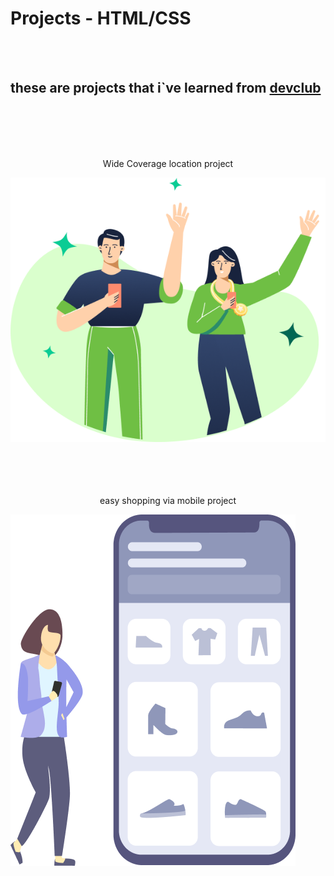 <h1>Projects - HTML/CSS</h1>
<br>
<br>
<h2> these are projects that i`ve learned from <a href="https://rodolfomori.com.br/devclub">devclub</a></h2>
<br>
<br>
<br>
<br>
<div>
  <p align="center" >Wide Coverage location project</p>
  <img src="https://raw.githubusercontent.com/KevinGPGuerra/HTML-CSS/main/Project-1/IMG/Wide%20coverage%20location%20logo.png" alt="wide-coverage-location"/>
</div> 
<br>
<br>
<br>
<br>
<div>
  <p align="center">easy shopping via mobile project</p>
  <img src="https://raw.githubusercontent.com/KevinGPGuerra/HTML-CSS/main/Project-2/IMG/Easy%20shopping%20via%20mobile.png" alt="easy-shopping-via-mobile"/>
</div> 
